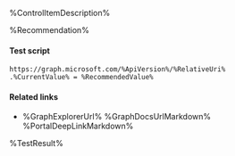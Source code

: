 %ControlItemDescription%

%Recommendation%

#### Test script
```
https://graph.microsoft.com/%ApiVersion%/%RelativeUri%
.%CurrentValue% = %RecommendedValue%
```

#### Related links

- %GraphExplorerUrl%
%GraphDocsUrlMarkdown%
%PortalDeepLinkMarkdown%

<!--- Results --->
%TestResult%